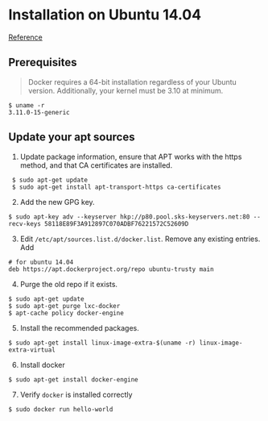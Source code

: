 # Installation on Ubuntu 14.04

[Reference](https://docs.docker.com/engine/installation/linux/ubuntulinux/)

## Prerequisites

> Docker requires a 64-bit installation regardless of your Ubuntu version. Additionally, your kernel must be 3.10 at minimum.

```
$ uname -r
3.11.0-15-generic
```

## Update your apt sources

1. Update package information, ensure that APT works with the https method, and that CA certificates are installed.
```
 $ sudo apt-get update
 $ sudo apt-get install apt-transport-https ca-certificates
```
2. Add the new GPG key.
```
$ sudo apt-key adv --keyserver hkp://p80.pool.sks-keyservers.net:80 --recv-keys 58118E89F3A912897C070ADBF76221572C52609D
```
3. Edit `/etc/apt/sources.list.d/docker.list`. Remove any existing entries. Add
```
# for ubuntu 14.04
deb https://apt.dockerproject.org/repo ubuntu-trusty main
```
4. Purge the old repo if it exists.
```
$ sudo apt-get update
$ sudo apt-get purge lxc-docker
$ apt-cache policy docker-engine
```
5. Install the recommended packages.
```
$ sudo apt-get install linux-image-extra-$(uname -r) linux-image-extra-virtual
```
6. Install docker
```
$ sudo apt-get install docker-engine
```
7. Verify `docker` is installed correctly
```
$ sudo docker run hello-world
```